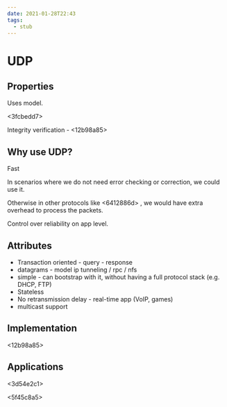```yaml
---
date: 2021-01-28T22:43
tags: 
  - stub
---
```


# UDP

## Properties

Uses <ef0bf617> model.

<3fcbedd7>

Integrity verification - <12b98a85> 

## Why use UDP?

Fast

In scenarios where we do not need error checking or correction, we could use it.

Otherwise in other protocols like <6412886d> , we would have extra overhead to process the packets.

Control over reliability on app level.

## Attributes

- Transaction oriented - query - response
- datagrams - model ip tunneling / rpc / nfs
- simple - can bootstrap with it, without having a full protocol stack (e.g. DHCP, FTP)
- Stateless
- No retransmission delay - real-time app (VoIP, games)
- multicast support

## Implementation

<d7306746>

<b8afe450>

<12b98a85>

## Applications

<3d54e2c1>

<5f45c8a5>

<b9c13c12>
